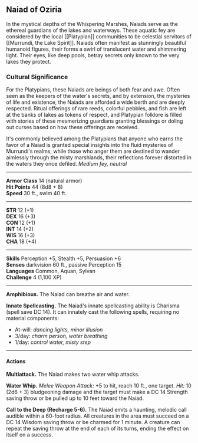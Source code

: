 ## Naiad of Oziria

In the mystical depths of the Whispering Marshes, Naiads serve as the ethereal guardians of the lakes and waterways. These aquatic fey are considered by the local [[Platypian]] communities to be celestial servitors of [[Murrundi, the Lake Spirit]]. Naiads often manifest as stunningly beautiful humanoid figures, their forms a swirl of translucent water and shimmering light. Their eyes, like deep pools, betray secrets only known to the very lakes they protect.

### Cultural Significance

For the Platypians, these Naiads are beings of both fear and awe. Often seen as the keepers of the water's secrets, and by extension, the mysteries of life and existence, the Naiads are afforded a wide berth and are deeply respected. Ritual offerings of rare reeds, colorful pebbles, and fish are left at the banks of lakes as tokens of respect, and Platypian folklore is filled with stories of these mesmerizing guardians granting blessings or doling out curses based on how these offerings are received.

It's commonly believed among the Platypians that anyone who earns the favor of a Naiad is granted special insights into the fluid mysteries of Murrundi's realms, while those who anger them are destined to wander aimlessly through the misty marshlands, their reflections forever distorted in the waters they once defiled.
_Medium fey, neutral_

---

**Armor Class** 14 (natural armor)  
**Hit Points** 44 (8d8 + 8)  
**Speed** 30 ft., swim 40 ft.

---

**STR** 12 (+1)  
**DEX** 16 (+3)  
**CON** 12 (+1)  
**INT** 14 (+2)  
**WIS** 16 (+3)  
**CHA** 18 (+4)

---

**Skills** Perception +5, Stealth +5, Persuasion +6  
**Senses** darkvision 60 ft., passive Perception 15  
**Languages** Common, Aquan, Sylvan  
**Challenge** 4 (1,100 XP)

---

**Amphibious.** The Naiad can breathe air and water.

**Innate Spellcasting.** The Naiad's innate spellcasting ability is Charisma (spell save DC 14). It can innately cast the following spells, requiring no material components:

- At-will: _dancing lights, minor illusion_
- 3/day: _charm person, water breathing_
- 1/day: _control water, misty step_

---

#### Actions

**Multiattack.** The Naiad makes two water whip attacks.

**Water Whip.** _Melee Weapon Attack:_ +5 to hit, reach 10 ft., one target. _Hit:_ 10 (2d6 + 3) bludgeoning damage and the target must make a DC 14 Strength saving throw or be pulled up to 10 feet toward the Naiad.

**Call to the Deep (Recharge 5-6).** The Naiad emits a haunting, melodic call audible within a 60-foot radius. All creatures in the area must succeed on a DC 14 Wisdom saving throw or be charmed for 1 minute. A creature can repeat the saving throw at the end of each of its turns, ending the effect on itself on a success.